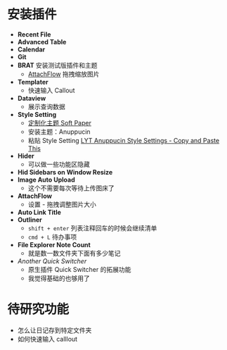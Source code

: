 
# 安装插件

- **Recent File**
- **Advanced Table**
- **Calendar**
- **Git**
- **BRAT**
  安装测试版插件和主题
	- [AttachFlow](https://github.com/Yaozhuwa/AttachFlow) 拖拽缩放图片
- **Templater**
	- 快速输入 Callout
- **Dataview**
	- 展示查询数据
- **Style Setting**
	- [定制化主题 Soft Paper](https://www.youtube.com/watch?v=lUZjpIhYOEw&t=546s)
	- 安装主题：Anuppucin
	- 粘贴 Style Setting [LYT Anuppucin Style Settings - Copy and Paste This ](https://docs.google.com/document/d/1PoxFmdT9ZSoiU51GMAzLK0Pj4JuecVT3rLP76vK45BA/edit?usp=sharing)
- **Hider**
	- 可以做一些功能区隐藏
- **Hid Sidebars on Window Resize**
- **Image Auto Upload**
	- 这个不需要每次等待上传图床了
- **AttachFlow**
	- 设置 - 拖拽调整图片大小
- **Auto Link Title**
- **Outliner**
	- `shift + enter` 列表注释回车的时候会继续清单
	- `cmd + L`  待办事项
- **File Explorer Note Count**
	- 就是数一数文件夹下面有多少笔记
- *Another Quick Switcher*
	- 原生插件 Quick Switcher 的拓展功能
	- 我觉得基础的也够用了

# 待研究功能

- 怎么让日记存到特定文件夹
- 如何快速输入 calllout